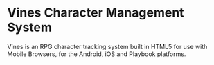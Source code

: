Vines Character Management System
=================================

Vines is an RPG character tracking system built in HTML5 for use with Mobile
Browsers, for the Android, iOS and Playbook platforms.  
